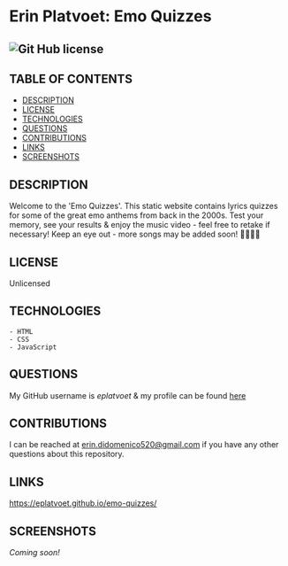 # Erin Platvoet: Emo Quizzes
## ![Git Hub license](https://img.shields.io/badge/License-Unlicensed-blue.svg)

## TABLE OF CONTENTS
- [DESCRIPTION](#DESCRIPTION)  
- [LICENSE](#LICENSE)   
- [TECHNOLOGIES](#TECHNOLOGIES)
- [QUESTIONS](#QUESTIONS)  
- [CONTRIBUTIONS](#CONTRIBUTIONS)
- [LINKS](#LINKS)  
- [SCREENSHOTS](#SCREENSHOTS)  

## DESCRIPTION
Welcome to the 'Emo Quizzes'. This static website contains lyrics quizzes for some of the great emo anthems from back in the 2000s. Test your memory, see your results & enjoy the music video - feel free to retake if necessary! Keep an eye out - more songs may be added soon! 🖤🤘🏼🎶

## LICENSE
Unlicensed

## TECHNOLOGIES  
```````````````
- HTML
- CSS    
- JavaScript  
```````````````

## QUESTIONS
My GitHub username is *eplatvoet* & my profile can be found [here](https://github.com/eplatvoet) 

## CONTRIBUTIONS
I can be reached at erin.didomenico520@gmail.com if you have any other questions about this repository.

## LINKS
https://eplatvoet.github.io/emo-quizzes/ 


## SCREENSHOTS
*Coming soon!*